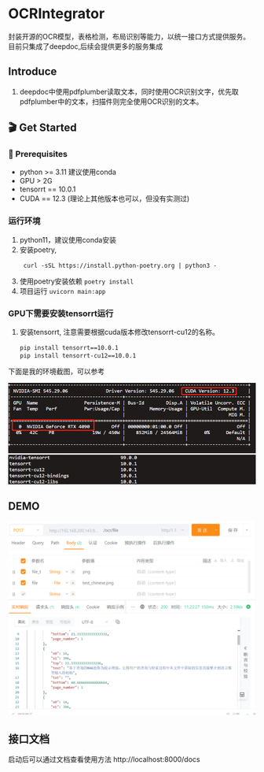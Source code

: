 # OCRIntegrator
封装开源的OCR模型，表格检测，布局识别等能力，以统一接口方式提供服务。 目前只集成了deepdoc,后续会提供更多的服务集成

## Introduce
1. deepdoc中使用pdfplumber读取文本，同时使用OCR识别文字，优先取pdfplumber中的文本，扫描件则完全使用OCR识别的文本。
## 🎬 Get Started
### 📝 Prerequisites
* python >= 3.11  建议使用conda
* GPU > 2G
* tensorrt == 10.0.1  
* CUDA == 12.3  (理论上其他版本也可以，但没有实测过)
### 运行环境
1. python11，建议使用conda安装
2. 安装poetry,
   ```shell
    curl -sSL https://install.python-poetry.org | python3 -
    ```
3. 使用poetry安装依赖
    `poetry install `
4. 项目运行
    `uvicorn main:app`

### GPU下需要安装tensorrt运行
1. 安装tensorrt, 注意需要根据cuda版本修改tensorrt-cu12的名称。
   ```shell
   pip install tensorrt==10.0.1
   pip install tensorrt-cu12==10.0.1
   ```
下面是我的环境截图，可以参考

![img.png](imgs/nvidia-smi.png)
![img.png](imgs/tensorrt_version.png)

## DEMO
![img.png](imgs/demo.png)

## 接口文档
启动后可以通过文档查看使用方法
http://localhost:8000/docs
